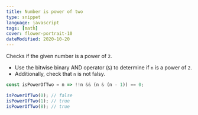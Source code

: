```yaml
---
title: Number is power of two
type: snippet
language: javascript
tags: [math]
cover: flower-portrait-10
dateModified: 2020-10-20
---
```


Checks if the given number is a power of `2`.

- Use the bitwise binary AND operator (`&`) to determine if `n` is a power of `2`.
- Additionally, check that `n` is not falsy.

```js
const isPowerOfTwo = n => !!n && (n & (n - 1)) == 0;
```

```js
isPowerOfTwo(0); // false
isPowerOfTwo(1); // true
isPowerOfTwo(8); // true
```
